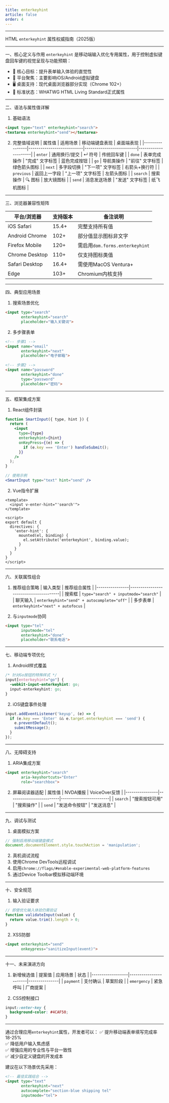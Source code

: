 ```yaml
---
title: enterkeyhint
article: false
order: 4
---
```

---
 
HTML `enterkeyhint` 属性权威指南（2025版）
 
---
 
一、核心定义与作用 
`enterkeyhint` 是移动端输入优化专用属性，用于控制虚拟键盘回车键的视觉呈现与功能预期：
 
- 🎯 核心目标：提升表单输入体验的直觉性 
- 📱 平台聚焦：主要影响iOS/Android虚拟键盘 
- 🖥️ 桌面支持：现代桌面浏览器部分实现（Chrome 102+）
- 📜 标准状态：WHATWG HTML Living Standard正式属性 
 
---
 
二、语法与属性值详解 
 
1. 基础语法 
```html 
<input type="text" enterkeyhint="search">
<textarea enterkeyhint="send"></textarea>
```
 
2. 完整值域说明 
| 属性值         | 适用场景                  | 移动端键盘表现            | 桌面端表现           |
|----------------|---------------------------|--------------------------|---------------------|
| `enter`        | 通用换行/提交            | ↵ 符号                  | 传统回车键          |
| `done`         | 表单完成操作             | "完成" 文字标签         | 蓝色完成按钮        |
| `go`           | 导航类操作               | "前往" 文字标签         | 绿色箭头图标        |
| `next`         | 多字段切换               | "下一项" 文字标签       | 右箭头+换行符       |
| `previous`     | 返回上一字段             | "上一项" 文字标签       | 左箭头图标          |
| `search`       | 搜索操作                 | 🔍 图标                 | 放大镜图标          |
| `send`         | 消息发送场景             | "发送" 文字标签         | 纸飞机图标          |
 
---
 
三、浏览器兼容性矩阵 
 
| 平台/浏览器       | 支持版本    | 备注说明                  |
|-------------------|------------|---------------------------|
| iOS Safari        | 15.4+      | 完整支持所有值            |
| Android Chrome    | 102+       | 部分值显示图标非文字      |
| Firefox Mobile    | 120+       | 需启用`dom.forms.enterkeyhint` |
| Chrome Desktop    | 110+       | 仅支持图标类值            |
| Safari Desktop    | 16.4+      | 需使用MacOS Ventura+      |
| Edge              | 103+       | Chromium内核支持          |
 
---
 
四、典型应用场景 
 
1. 搜索场景优化 
```html 
<input type="search" 
       enterkeyhint="search"
       placeholder="输入关键词">
```
 
2. 多步骤表单 
```html 
<!-- 步骤1 -->
<input name="email" 
       enterkeyhint="next"
       placeholder="电子邮箱">
 
<!-- 步骤2 -->
<input name="password"
       enterkeyhint="done"
       type="password"
       placeholder="密码">
```
 
---
 
五、框架集成方案 
 
1. React组件封装 
```jsx 
function SmartInput({ type, hint }) {
  return (
    <input 
      type={type}
      enterkeyhint={hint}
      onKeyPress={(e) => {
        if (e.key === 'Enter') handleSubmit();
      }}
    />
  );
}
 
// 使用示例 
<SmartInput type="text" hint="send" />
```
 
2. Vue指令扩展 
```vue 
<template>
  <input v-enter-hint="'search'">
</template>
 
<script>
export default {
  directives: {
    'enter-hint': {
      mounted(el, binding) {
        el.setAttribute('enterkeyhint', binding.value);
      }
    }
  }
}
</script>
```
 
---
 
六、关联属性组合 
 
1. 推荐组合策略 
| 输入类型       | 推荐组合属性                          |
|----------------|---------------------------------------|
| 搜索框         | `type="search" + inputmode="search"`  |
| 聊天输入       | `enterkeyhint="send" + autocomplete="off"` |
| 多步表单       | `enterkeyhint="next" + autofocus`     |
 
2. 与`inputmode`协同 
```html 
<input type="tel"
       inputmode="tel"
       enterkeyhint="done"
       placeholder="联系电话">
```
 
---
 
七、移动端专项优化 
 
1. Android样式覆盖 
```css 
/* 针对Go按钮的特殊样式 */
input[enterkeyhint="go"] {
  -webkit-input-enterkeyhint: go;
  input-enterkeyhint: go;
}
```
 
2. iOS键盘事件处理 
```javascript 
input.addEventListener('keyup', (e) => {
  if (e.key === 'Enter' && e.target.enterkeyhint === 'send') {
    e.preventDefault();
    submitMessage();
  }
});
```
 
---
 
八、无障碍支持 
 
1. ARIA集成方案 
```html 
<input enterkeyhint="search"
       aria-keyshortcuts="Enter"
       role="searchbox">
```
 
2. 屏幕阅读器适配 
| 属性值         | NVDA播报                | VoiceOver反馈          |
|----------------|-------------------------|------------------------|
| `search`       | "搜索按钮可用"          | "搜索操作"             |
| `send`         | "发送命令按钮"          | "发送消息"             |
 
---
 
九、调试与测试 
 
1. 桌面模拟方案 
```javascript 
// 强制启用移动端键盘模式 
document.documentElement.style.touchAction = 'manipulation';
```
 
2. 真机调试流程 
1. 使用Chrome DevTools远程调试 
2. 启用`chrome://flags/#enable-experimental-web-platform-features`
3. 通过Device Toolbar模拟移动端环境 
 
---
 
十、安全规范 
 
1. 输入验证要求 
```javascript 
// 即使优化输入体验仍需验证 
function validateInput(value) {
  return value.trim().length > 0;
}
```
 
2. XSS防御 
```html 
<input enterkeyhint="send"
       onkeypress="sanitizeInput(event)">
```
 
---
 
十一、未来演进方向 
 
1. 新增候选值 
| 提案值           | 应用场景              | 状态          |
|------------------|-----------------------|---------------|
| `payment`        | 支付确认              | 草案阶段      |
| `emergency`      | 紧急呼叫              | 厂商提案      |
 
2. CSS控制接口 
```css 
input::enter-key {
  background-color: #4CAF50;
}
```
 
---
 
通过合理应用`enterkeyhint`属性，开发者可以：
✅ 提升移动端表单填写完成率18-25%  
✅ 降低用户输入焦虑感  
✅ 增强应用的专业性与平台一致性  
✅ 减少自定义键盘的开发成本  
 
建议在以下场景优先采用：
```html 
<!-- 最佳实践组合 -->
<input type="text"
       enterkeyhint="next"
       autocomplete="section-blue shipping tel"
       inputmode="tel">
```